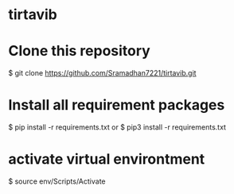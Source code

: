 # tirtavib
# Clone this repository
$ git clone https://github.com/Sramadhan7221/tirtavib.git
# Install all requirement packages
$ pip install -r requirements.txt
  or
$ pip3 install -r requirements.txt
# activate virtual environtment
$ source env/Scripts/Activate
